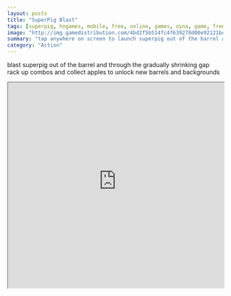 ```yaml
---
layout: posts
title: "SuperPig Blast"
tags: [superpig, hngames, mobile, free, online, games, oyna, game, free, games, play, play, games]
image: "http://img.gamedistribution.com/4bd2f5b514fc4f639278d00e92121bc0-512x384.jpeg"
summary: "tap anywhere on screen to launch superpig out of the barrel and pass thru the gap collect apples to unlock new barrels and backgrounds in the shop in the game tap the bullet time icon at the top of screen only appears if you have at least 5 apples to use 5 apples and slow down the barrel for more precise aim  free online games oyna game free games play play games"
category: "Action"
---
```


blast superpig out of the barrel and through the gradually shrinking gap rack up combos and collect apples to unlock new barrels and backgrounds

<iframe width="100%" height="480px;" src="http://html5.gamedistribution.com/4bd2f5b514fc4f639278d00e92121bc0/"></iframe>